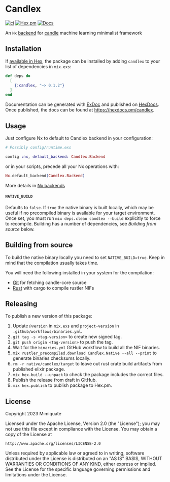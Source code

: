 # Candlex

[![ci](https://github.com/mimiquate/candlex/actions/workflows/ci.yml/badge.svg?branch=main)](https://github.com/mimiquate/candlex/actions?query=branch%3Amain)
[![Hex.pm](https://img.shields.io/hexpm/v/candlex.svg)](https://hex.pm/packages/candlex)
[![Docs](https://img.shields.io/badge/docs-gray.svg)](https://hexdocs.pm/candlex)

An `Nx` [backend](https://hexdocs.pm/nx/Nx.html#module-backends) for [candle](https://huggingface.github.io/candle) machine learning minimalist framework

## Installation

If [available in Hex](https://hex.pm/docs/publish), the package can be installed
by adding `candlex` to your list of dependencies in `mix.exs`:

```elixir
def deps do
  [
    {:candlex, "~> 0.1.2"}
  ]
end
```

Documentation can be generated with [ExDoc](https://github.com/elixir-lang/ex_doc)
and published on [HexDocs](https://hexdocs.pm). Once published, the docs can
be found at <https://hexdocs.pm/candlex>.

## Usage

Just configure Nx to default to Candlex backend in your configuration:

```elixir
# Possibly config/runtime.exs

config :nx, default_backend: Candlex.Backend
```

or in your scripts, precede all your Nx operations with:

```elixir
Nx.default_backend(Candlex.Backend)
```

More details in [Nx backends](https://hexdocs.pm/nx/Nx.html#module-backends)

#### `NATIVE_BUILD`

Defaults to `false`. If `true` the native binary is built locally, which may be useful
if no precompiled binary is available for your target environment. Once set, you
must run `mix deps.clean candlex --build` explicitly to force to recompile.
Building has a number of dependencies, see *Building from source* below.

## Building from source

To build the native binary locally you need to set `NATIVE_BUILD=true`.
Keep in mind that the compilation usually takes time.

You will need the following installed in your system for the compilation:

  * [Git](https://git-scm.com) for fetching candle-core source
  * [Rust](https://www.rust-lang.org) with cargo to compile rustler NIFs

## Releasing

To publish a new version of this package:

1. Update `@version` in `mix.exs` and `project-version` in `.github/workflows/binaries.yml`.
1. `git tag -s <tag-version>` to create new signed tag.
1. `git push origin <tag-version>` to push the tag.
1. Wait for the `binaries.yml` GitHub workflow to build all the NIF binaries.
1. `mix rustler_precompiled.download Candlex.Native --all --print` to generate binaries checksums locally.
1. `rm -r native/candlex/target` to leave out rust crate build artifacts from published elixir package.
1. `mix hex.build --unpack` to check the package includes the correct files.
1. Publish the release from draft in GitHub.
1. `mix hex.publish` to publish package to Hex.pm.

## License

Copyright 2023 Mimiquate

Licensed under the Apache License, Version 2.0 (the "License");
you may not use this file except in compliance with the License.
You may obtain a copy of the License at

    http://www.apache.org/licenses/LICENSE-2.0

Unless required by applicable law or agreed to in writing, software
distributed under the License is distributed on an "AS IS" BASIS,
WITHOUT WARRANTIES OR CONDITIONS OF ANY KIND, either express or implied.
See the License for the specific language governing permissions and
limitations under the License.
